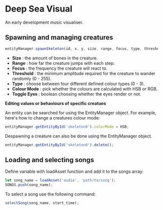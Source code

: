 # Deep Sea Visual
An early development music visualiser.

## Spawning and managing creatures

```javascript
entityManager.spawnSkeleton(id, x, y, size, range, focus, type, threshold, colorMode, showEyes);
```
- **Size** : the amount of bones in the creature.
- **Range** : how far the creature jumps with each step.
- **Focus** : the frequency the creature will react to.
- **Threshold** : the minimum amplitude required for the creature to wander randomly (0 - 255).
- **Type** : choose between four different defined colour types (0 - 3).
- **Colour Mode** : pick whether the colours are calculated with HSB or RGB.
- **Toggle Eyes** : boolean choosing whether the eyes render or not.

**Editing values or behaviours of specific creatues**

An entity can be searched for using the EntityManager object. For example, here's how to change a creatures colour mode:
```javascript
entityManager.getEntityById('skeleton0').colorMode = HSB;
```
Despawning a creature can also be done using the EntityManager object.
```javascript
entityManager.getEntityById('skeleton0').delete();
```
## Loading and selecting songs

Define variable with loadAsset function and add it to the songs array:
```javascript
let song_name = loadAsset('audio', 'path/to/song');
SONGS.push(song_name);
```
To select a song use the following command:
```javascript
selectSong(song_name, start_time);
```
